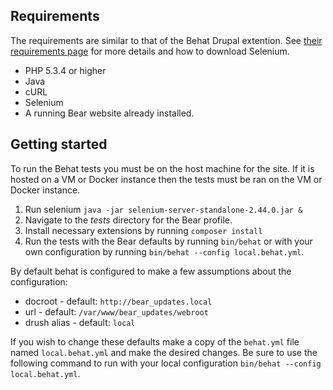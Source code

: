 ## Requirements

The requirements are similar to that of the Behat Drupal extention. See [their
requirements page](https://behat-drupal-extension.readthedocs.org/en/3.1/requirements.html)
for more details and how to download Selenium.

* PHP 5.3.4 or higher
* Java
* cURL
* Selenium
* A running Bear website already installed.

## Getting started

To run the Behat tests you must be on the host machine for the site. If it is
hosted on a VM or Docker instance then the tests must be ran on the VM or Docker instance.

1. Run selenium ```java -jar selenium-server-standalone-2.44.0.jar &```
2. Navigate to the *tests* directory for the Bear profile.
3. Install necessary extensions by running ```composer install```
4. Run the tests with the Bear defaults by running ```bin/behat``` or with your
own configuration by running ```bin/behat --config local.behat.yml```.

By default behat is configured to make a few assumptions about the configuration:

* docroot - default: ```http://bear_updates.local```
* url - default: ```/var/www/bear_updates/webroot```
* drush alias - default: ```local```

If you wish to change these defaults make a copy of the ```behat.yml``` file named
```local.behat.yml``` and make the desired changes. Be sure to use the following
command to run with your local configuration ```bin/behat --config local.behat.yml```.
